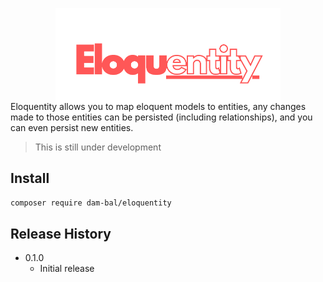 <!-- # Eloquentity -->
<p align="center" style="margin-bottom: -48px;">
    <img width="360px" src="images/logo.png">
</p>

Eloquentity allows you to map eloquent models to entities, any changes made to those entities can be persisted (including relationships), and you can even persist new entities.

> This is still under development

## Install

```sh
composer require dam-bal/eloquentity
```

## Release History

* 0.1.0
    * Initial release
